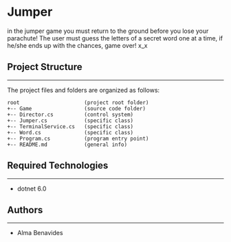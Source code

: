 # Jumper
in the jumper game you must return to the ground before you lose your parachute!
The user must guess the letters of a secret word one at a time, if he/she ends up with the chances, game over! x_x

## Project Structure
---
The project files and folders are organized as follows:
```
root                     (project root folder)
+-- Game                 (source code folder)
+-- Director.cs          (control system)
+-- Jumper.cs            (specific class)
+-- TerminalService.cs   (specific class)
+-- Word.cs              (specific class)
+-- Program.cs           (program entry point)    
+-- README.md            (general info)
```

## Required Technologies
---
* dotnet 6.0

## Authors
---
* Alma Benavides